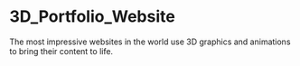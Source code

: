 # 3D_Portfolio_Website
The most impressive websites in the world use 3D graphics and animations to bring their content to life.
